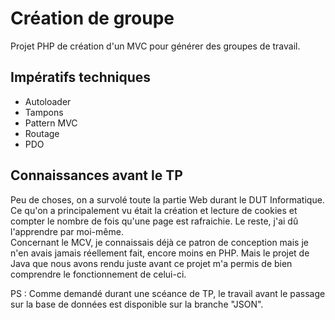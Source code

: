 # Création de groupe
Projet PHP de création d'un MVC pour générer des groupes de travail.

## Impératifs techniques
- Autoloader
- Tampons
- Pattern MVC
- Routage
- PDO

## Connaissances avant le TP
Peu de choses, on a survolé toute la partie Web durant le DUT Informatique.  
Ce qu'on a principalement vu était la création et lecture de cookies et compter le nombre de fois qu'une page est rafraichie. Le reste, j'ai dû l'apprendre par moi-même.  
Concernant le MCV, je connaissais déjà ce patron de conception mais je n'en avais jamais réellement fait, encore moins en PHP. Mais le projet de Java que nous avons rendu juste avant ce projet m'a permis de bien comprendre le fonctionnement de celui-ci.

PS : Comme demandé durant une scéance de TP, le travail avant le passage sur la base de données est disponible sur la branche "JSON".